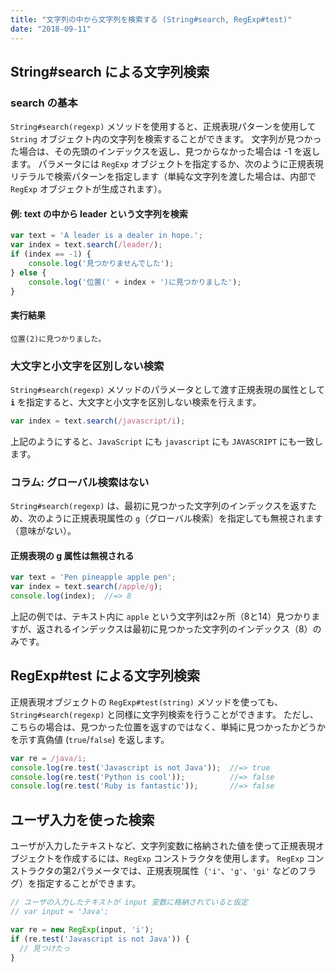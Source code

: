 ```yaml
---
title: "文字列の中から文字列を検索する (String#search, RegExp#test)"
date: "2018-09-11"
---
```


String#search による文字列検索
----

### search の基本

`String#search(regexp)` メソッドを使用すると、正規表現パターンを使用して `String` オブジェクト内の文字列を検索することができます。
文字列が見つかった場合は、その先頭のインデックスを返し、見つからなかった場合は -1 を返します。
パラメータには `RegExp` オブジェクトを指定するか、次のように正規表現リテラルで検索パターンを指定します（単純な文字列を渡した場合は、内部で `RegExp` オブジェクトが生成されます）。

#### 例: text の中から leader という文字列を検索

~~~ javascript
var text = 'A leader is a dealer in hope.';
var index = text.search(/leader/);
if (index == -1) {
    console.log('見つかりませんでした');
} else {
    console.log('位置(' + index + ')に見つかりました');
}
~~~

#### 実行結果

~~~
位置(2)に見つかりました。
~~~


### 大文字と小文字を区別しない検索

`String#search(regexp)` メソッドのパラメータとして渡す正規表現の属性として **`i`** を指定すると、大文字と小文字を区別しない検索を行えます。

~~~ javascript
var index = text.search(/javascript/i);
~~~

上記のようにすると、`JavaScript` にも `javascript` にも `JAVASCRIPT` にも一致します。


### コラム: グローバル検索はない

`String#search(regexp)` は、最初に見つかった文字列のインデックスを返すため、次のように正規表現属性の `g`（グローバル検索）を指定しても無視されます（意味がない）。

#### 正規表現の g 属性は無視される

~~~ javascript
var text = 'Pen pineapple apple pen';
var index = text.search(/apple/g);
console.log(index);  //=> 8
~~~

上記の例では、テキスト内に `apple` という文字列は2ヶ所（8と14）見つかりますが、返されるインデックスは最初に見つかった文字列のインデックス（8）のみです。


RegExp#test による文字列検索
----

正規表現オブジェクトの `RegExp#test(string)` メソッドを使っても、`String#search(regexp)` と同様に文字列検索を行うことができます。
ただし、こちらの場合は、見つかった位置を返すのではなく、単純に見つかったかどうかを示す真偽値 (`true`/`false`) を返します。

~~~ javascript
var re = /java/i;
console.log(re.test('Javascript is not Java'));  //=> true
console.log(re.test('Python is cool'));          //=> false
console.log(re.test('Ruby is fantastic'));       //=> false
~~~


ユーザ入力を使った検索
----

ユーザが入力したテキストなど、文字列変数に格納された値を使って正規表現オブジェクトを作成するには、`RegExp` コンストラクタを使用します。
`RegExp` コンストラクタの第2パラメータでは、正規表現属性（`'i'`、`'g'`、`'gi'` などのフラグ）を指定することができます。

~~~ javascript
// ユーザの入力したテキストが input 変数に格納されていると仮定
// var input = 'Java';

var re = new RegExp(input, 'i');
if (re.test('Javascript is not Java')) {
  // 見つけたっ
}
~~~

